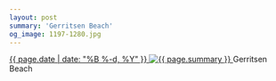 ```yaml
---
layout: post
summary: 'Gerritsen Beach'
og_image: 1197-1280.jpg
---
```


<p>
 <time>
  <a href="/1197">
   {{ page.date | date: "%B %-d, %Y" }}
  </a>
 </time>
 <a href="/1197">
  <img alt="{{ page.summary }}" data-taken="8/16/2020" sizes="(min-width: 700px) 50vw, calc(100vw - 2rem)" src="{{ site.assets_url }}/1197-640.jpg" srcset="{{ site.assets_url }}/1197-320.jpg 320w, {{ site.assets_url }}/1197-640.jpg 640w, {{ site.assets_url }}/1197-960.jpg 960w, {{ site.assets_url }}/1197-1280.jpg 1280w"/>
 </a>
 <span>
  Gerritsen Beach
 </span>
</p>
